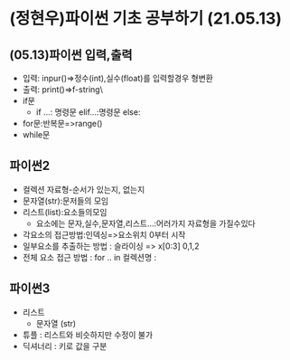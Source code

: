 # (정현우)파이썬 기초 공부하기 (21.05.13)
## (05.13)파이썬 입력,출력
+ 입력: inpur()=>정수(int),실수(float)를 입력할경우 형변환
+ 출력: print()=>f-string\
+ if문
  + if ...: 명령문 elif...:명령문 else:
+ for문:반복문=>range()
+ while문
## 파이썬2
+ 컬렉션 자료형-순서가 있는지, 없는지
+ 문자열(str):문저들의 모임
+ 리스트(list):요소들의모임
   + 요소에는 문자,실수,문자열,리스트...:어러가지 자료형을 가질수있다
+ 각요소의 접근방법:인덱싱=>요소위치 0부터 시작
+ 일부요소를 추출하는 방법 : 슬라이싱 => x[0:3] 0,1,2
+ 전체 요소 접근 방법 : for .. in 컬렉션명 :
## 파이썬3
+ 리스트 
  + 문자열 (str) 
+ 튜플 : 리스트와 비슷하지만 수정이 불가
+ 딕셔너리 : 키로 값을 구분
